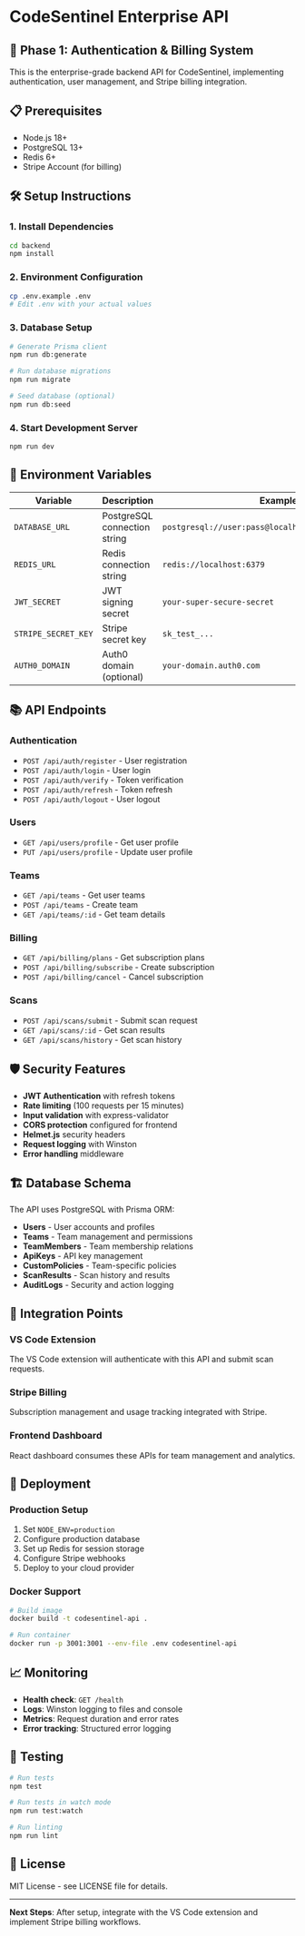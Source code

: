 # CodeSentinel Enterprise API

## 🚀 Phase 1: Authentication & Billing System

This is the enterprise-grade backend API for CodeSentinel, implementing authentication, user management, and Stripe billing integration.

## 📋 Prerequisites

- Node.js 18+
- PostgreSQL 13+
- Redis 6+
- Stripe Account (for billing)

## 🛠️ Setup Instructions

### 1. Install Dependencies
```bash
cd backend
npm install
```

### 2. Environment Configuration
```bash
cp .env.example .env
# Edit .env with your actual values
```

### 3. Database Setup
```bash
# Generate Prisma client
npm run db:generate

# Run database migrations
npm run migrate

# Seed database (optional)
npm run db:seed
```

### 4. Start Development Server
```bash
npm run dev
```

## 🔧 Environment Variables

| Variable | Description | Example |
|----------|-------------|---------|
| `DATABASE_URL` | PostgreSQL connection string | `postgresql://user:pass@localhost:5432/codesentinel` |
| `REDIS_URL` | Redis connection string | `redis://localhost:6379` |
| `JWT_SECRET` | JWT signing secret | `your-super-secure-secret` |
| `STRIPE_SECRET_KEY` | Stripe secret key | `sk_test_...` |
| `AUTH0_DOMAIN` | Auth0 domain (optional) | `your-domain.auth0.com` |

## 📚 API Endpoints

### Authentication
- `POST /api/auth/register` - User registration
- `POST /api/auth/login` - User login
- `POST /api/auth/verify` - Token verification
- `POST /api/auth/refresh` - Token refresh
- `POST /api/auth/logout` - User logout

### Users
- `GET /api/users/profile` - Get user profile
- `PUT /api/users/profile` - Update user profile

### Teams
- `GET /api/teams` - Get user teams
- `POST /api/teams` - Create team
- `GET /api/teams/:id` - Get team details

### Billing
- `GET /api/billing/plans` - Get subscription plans
- `POST /api/billing/subscribe` - Create subscription
- `POST /api/billing/cancel` - Cancel subscription

### Scans
- `POST /api/scans/submit` - Submit scan request
- `GET /api/scans/:id` - Get scan results
- `GET /api/scans/history` - Get scan history

## 🛡️ Security Features

- **JWT Authentication** with refresh tokens
- **Rate limiting** (100 requests per 15 minutes)
- **Input validation** with express-validator
- **CORS protection** configured for frontend
- **Helmet.js** security headers
- **Request logging** with Winston
- **Error handling** middleware

## 🏗️ Database Schema

The API uses PostgreSQL with Prisma ORM:

- **Users** - User accounts and profiles
- **Teams** - Team management and permissions
- **TeamMembers** - Team membership relations
- **ApiKeys** - API key management
- **CustomPolicies** - Team-specific policies
- **ScanResults** - Scan history and results
- **AuditLogs** - Security and action logging

## 🔗 Integration Points

### VS Code Extension
The VS Code extension will authenticate with this API and submit scan requests.

### Stripe Billing
Subscription management and usage tracking integrated with Stripe.

### Frontend Dashboard
React dashboard consumes these APIs for team management and analytics.

## 🚀 Deployment

### Production Setup
1. Set `NODE_ENV=production`
2. Configure production database
3. Set up Redis for session storage
4. Configure Stripe webhooks
5. Deploy to your cloud provider

### Docker Support
```bash
# Build image
docker build -t codesentinel-api .

# Run container
docker run -p 3001:3001 --env-file .env codesentinel-api
```

## 📈 Monitoring

- **Health check**: `GET /health`
- **Logs**: Winston logging to files and console
- **Metrics**: Request duration and error rates
- **Error tracking**: Structured error logging

## 🧪 Testing

```bash
# Run tests
npm test

# Run tests in watch mode
npm run test:watch

# Run linting
npm run lint
```

## 📄 License

MIT License - see LICENSE file for details.

---

**Next Steps**: After setup, integrate with the VS Code extension and implement Stripe billing workflows.
